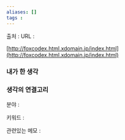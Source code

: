 ```yaml
---
aliases: []
tags :
---
```

출처 : 
URL : 

[http://foxcodex.html.xdomain.jp/index.html](http://foxcodex.html.xdomain.jp/index.html)

### 내가 한 생각

### 생각의 연결고리
분야 : 

키워드 : 

관련있는 메모 : 